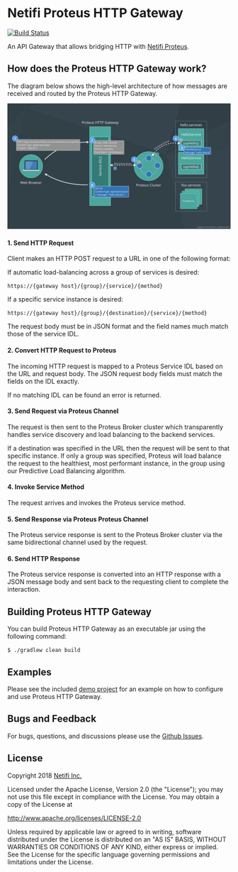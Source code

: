 # Netifi Proteus HTTP Gateway
[![Build Status](https://travis-ci.org/netifi-proteus/proteus-httpgateway.svg?branch=master)](https://travis-ci.org/netifi-proteus/proteus-httpgateway)

An API Gateway that allows bridging HTTP with [Netifi Proteus](https://www.netifi.com/proteus.html).

## How does the Proteus HTTP Gateway work?
The diagram below shows the high-level architecture of how messages are received and routed by the Proteus HTTP Gateway.
 
![diagram](diagram.png)

#### 1. Send HTTP Request
Client makes an HTTP POST request to a URL in one of the following format:

If automatic load-balancing across a group of services is desired:

    https://{gateway host}/{group}/{service}/{method}

If a specific service instance is desired:

    https://{gateway host}/{group}/{destination}/{service}/{method}
    
The request body must be in JSON format and the field names much match those of the service IDL.

#### 2. Convert HTTP Request to Proteus
The incoming HTTP request is mapped to a Proteus Service IDL based on the URL and request body. The JSON request body fields
must match the fields on the IDL exactly. 

If no matching IDL can be found an error is returned.

#### 3. Send Request via Proteus Channel
The request is then sent to the Proteus Broker cluster which transparently handles service discovery and load balancing to the backend services.

If a destination was specified in the URL then the request will be sent to that specific instance. If only a group was specified, Proteus will
load balance the request to the healthiest, most performant instance, in the group using our Predictive Load Balancing algorithm.

#### 4. Invoke Service Method
The request arrives and invokes the Proteus service method.

#### 5. Send Response via Proteus Proteus Channel
The Proteus service response is sent to the Proteus Broker cluster via the same bidirectional channel used by the request.

#### 6. Send HTTP Response
The Proteus service response is converted into an HTTP response with a JSON message body and sent back to the requesting client to
complete the interaction.

## Building Proteus HTTP Gateway
You can build Proteus HTTP Gateway as an executable jar using the following command:

    $ ./gradlew clean build
    
## Examples
Please see the included [demo project](demo) for an example on how to configure and use Proteus HTTP Gateway.

## Bugs and Feedback
For bugs, questions, and discussions please use the [Github Issues](https://github.com/netifi-proteus/proteus-httpgateway/issues).

## License
Copyright 2018 [Netifi Inc.](https://www.netifi.com)

Licensed under the Apache License, Version 2.0 (the "License");
you may not use this file except in compliance with the License.
You may obtain a copy of the License at

   http://www.apache.org/licenses/LICENSE-2.0

Unless required by applicable law or agreed to in writing, software
distributed under the License is distributed on an "AS IS" BASIS,
WITHOUT WARRANTIES OR CONDITIONS OF ANY KIND, either express or implied.
See the License for the specific language governing permissions and
limitations under the License.